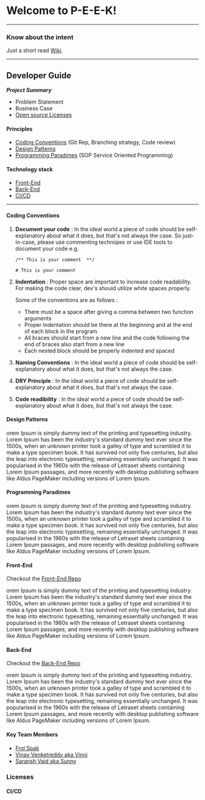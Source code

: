 # Welcome to P-E-E-K!


***
### Know about the intent
Just a short read [Wiki](https://github.com/Unorthdox-Developers/peek/wiki). 


*** 
## Developer Guide

***Project Summary***
- Problem Statement
- Business Case
- [Open source Licenses](#licenses)


#### Principles   
- [Coding Conventions](#coding_conventions) (Git Rep, Branching strategy, Code review)
- [Design Patterns](#design_patterns)
- [Programming Paradimes](#programming_paradimes) (SOP Service Oriented Programming)

#### Technology stack

  - [Front-End](#frontend)
  - [Back-End](#backend)
  - [CI/CD](#cicd)
  

***
<a name="coding_conventions"></a>
#### Coding Conventions

1. **Document your code**
    :  In the ideal world a piece of code should be self-explanatory about what it does, but that's not always the case. So just-in-case, please use commenting techniqies or use IDE tools to document your code e.g.
  
    `` /** This is your comment  **/ ``
       
    `` # This is your comment ``
  
2. **Indentation**
     :  Proper space are important to increase code readability. For making the code clear, dev's should utilize white spaces properly. 
        
      Some of the conventions are as follows :
      - There must be a space after giving a comma between two function arguments
      - Proper Indentation should be there at the beginning and at the end of each block in the program
      - All braces should start from a new line and the code following the end of braces also start from a new line
      - Each nested block should be properly indented and spaced
    
3. **Naming Conventions**
    :  In the ideal world a piece of code should be self-explanatory about what it does, but that's not always the case.
    
4. **DRY Principle**
    :  In the ideal world a piece of code should be self-explanatory about what it does, but that's not always the case.
    
5. **Code readibility**
    :  In the ideal world a piece of code should be self-explanatory about what it does, but that's not always the case.   



<a name="design_patterns"></a>
#### Design Patterns

orem Ipsum is simply dummy text of the printing and typesetting industry. Lorem Ipsum has been the industry's standard dummy text ever since the 1500s, when an unknown printer took a galley of type and scrambled it to make a type specimen book. It has survived not only five centuries, but also the leap into electronic typesetting, remaining essentially unchanged. It was popularised in the 1960s with the release of Letraset sheets containing Lorem Ipsum passages, and more recently with desktop publishing software like Aldus PageMaker including versions of Lorem Ipsum.

<a name="programming_paradimes"></a>
#### Programming Paradimes

orem Ipsum is simply dummy text of the printing and typesetting industry. Lorem Ipsum has been the industry's standard dummy text ever since the 1500s, when an unknown printer took a galley of type and scrambled it to make a type specimen book. It has survived not only five centuries, but also the leap into electronic typesetting, remaining essentially unchanged. It was popularised in the 1960s with the release of Letraset sheets containing Lorem Ipsum passages, and more recently with desktop publishing software like Aldus PageMaker including versions of Lorem Ipsum.

<a name="frontend"></a>
#### Front-End
Checkout the [Front-End Repo](https://github.com/Unorthdox-Developers/peek-frontend)

orem Ipsum is simply dummy text of the printing and typesetting industry. Lorem Ipsum has been the industry's standard dummy text ever since the 1500s, when an unknown printer took a galley of type and scrambled it to make a type specimen book. It has survived not only five centuries, but also the leap into electronic typesetting, remaining essentially unchanged. It was popularised in the 1960s with the release of Letraset sheets containing Lorem Ipsum passages, and more recently with desktop publishing software like Aldus PageMaker including versions of Lorem Ipsum.

<a name="backend"></a>
#### Back-End
Checkout the [Back-End Repo](https://github.com/Unorthdox-Developers/peek-backend)

orem Ipsum is simply dummy text of the printing and typesetting industry. Lorem Ipsum has been the industry's standard dummy text ever since the 1500s, when an unknown printer took a galley of type and scrambled it to make a type specimen book. It has survived not only five centuries, but also the leap into electronic typesetting, remaining essentially unchanged. It was popularised in the 1960s with the release of Letraset sheets containing Lorem Ipsum passages, and more recently with desktop publishing software like Aldus PageMaker including versions of Lorem Ipsum.


<a name="key_team_members"></a>
#### Key Team Members
- [Frol Spak](https://github.com/FrolShpak)
- [Vinay Venketreddy aka Vinni](https://github.com/vinaynv3)
- [Saransh Vaid aka Sunny](https://github.com/saranshvaid8)

<a name="licenses"></a>
### Licenses

<a name="cicd"></a>
#### CI/CD


